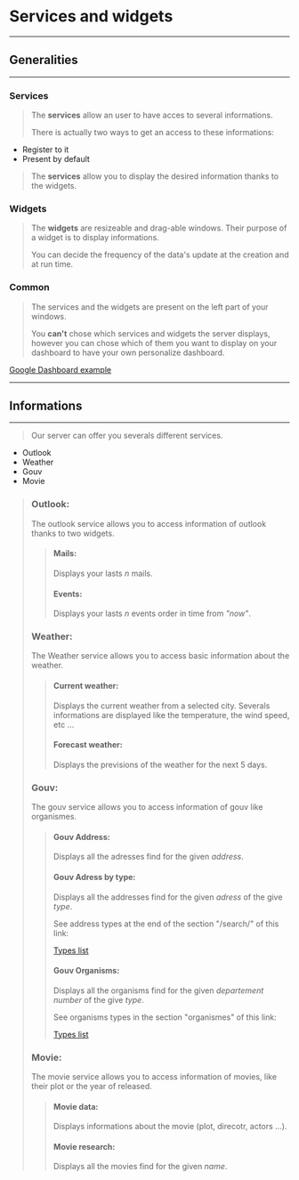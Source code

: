 # Services and widgets

---
## Generalities
---

### Services

> The **services** allow an user to have acces to several informations.
>
>There is actually two ways to get an access to these informations:

* Register to it
* Present by default

> The **services** allow you to display the desired information thanks to the widgets.

### Widgets

> The **widgets** are resizeable and drag-able windows. Their purpose of a widget is to display informations.
>
> You can decide the frequency of the data's update at the creation and at run time.

### Common

> The services and the widgets are present on the left part of your windows.
>
>You **can't** chose which services and widgets the server displays, however you can chose which of them you want to display on your dashboard to have your own personalize dashboard.

[Google Dashboard example](https://myaccount.google.com/dashboard "Dashboard")

---
## Informations
---
> Our server can offer you severals different services.

* Outlook
* Weather
* Gouv
* Movie


> ### Outlook:
> The outlook service allows you to access information of outlook thanks to two widgets.
>> #### Mails:
>> Displays your lasts *n* mails.
>> #### Events:
>> Displays your lasts *n* events order in time from *"now"*.
> ### Weather:
> The Weather service allows you to access basic information about the weather.
>> #### Current weather:
>> Displays the current weather from a selected city.
>> Severals informations are displayed like the temperature, the wind speed, etc ...
>> #### Forecast weather:
>> Displays the previsions of the weather for the next 5 days.
> ### Gouv:
> The gouv service allows you to access information of gouv like organismes.
>> #### Gouv Address:
>> Displays all the adresses find for the given *address*.
>> #### Gouv Adress by type:
>> Displays all the addresses find for the given *adress* of the give *type*.
>>
>>See address types at the end of the section "/search/" of this link:
>>
>>[Types list](https://adresse.data.gouv.fr/api "Types list")
>> #### Gouv Organisms:
>> Displays all the organisms find for the given *departement number* of the give *type*.
>>
>>See organisms types in the section "organismes" of this link:
>>
>>[Types list](https://api.gouv.fr/api/api_etablissements_publics.html "Types list")
> ### Movie:
> The movie service allows you to access information of movies, like their plot or the year of released.
>> #### Movie data:
>> Displays informations about the movie (plot, direcotr, actors ...).
>> #### Movie research:
>> Displays all the movies find for the given *name*.